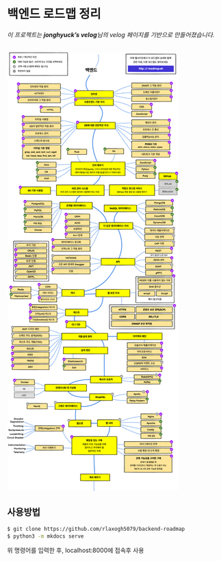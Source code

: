# 백엔드 로드맵 정리

###### 이 프로젝트는 <b>jonghyuck’s velog</b>님의 velog 페이지를 기반으로 만들어졌습니다.

<img src="docs/assets/images/roadmap.png">

## 사용방법

```sh
$ git clone https://github.com/rlaxogh5079/backend-roadmap
$ python3 -m mkdocs serve
```

위 명령어를 입력한 후, localhost:8000에 접속후 사용
